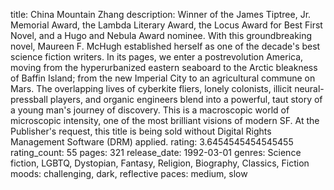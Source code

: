 title: China Mountain Zhang
description: Winner of the James Tiptree, Jr. Memorial Award, the Lambda Literary Award, the Locus Award for Best First Novel, and a Hugo and Nebula Award nominee. With this groundbreaking novel, Maureen F. McHugh established herself as one of the decade's best science fiction writers. In its pages, we enter a postrevolution America, moving from the hyperurbanized eastern seaboard to the Arctic bleakness of Baffin Island; from the new Imperial City to an agricultural commune on Mars. The overlapping lives of cyberkite fliers, lonely colonists, illicit neural-pressball players, and organic engineers blend into a powerful, taut story of a young man's journey of discovery. This is a macroscopic world of microscopic intensity, one of the most brilliant visions of modern SF. At the Publisher's request, this title is being sold without Digital Rights Management Software (DRM) applied.
rating: 3.6454545454545455
rating_count: 55
pages: 321
release_date: 1992-03-01
genres: Science fiction, LGBTQ, Dystopian, Fantasy, Religion, Biography, Classics, Fiction
moods: challenging, dark, reflective
paces: medium, slow